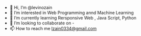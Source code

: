 - 👋 Hi, I’m @levinozain
- 👀 I’m interested in Web Programming annd Machine Learning
- 🌱 I’m currently learning Rersponsive Web , Java Script, Python
- 💞️ I’m looking to collaborate on -
- 📫 How to reach me lzain0334@gmail.com

<!---
levinozain/levinozain is a ✨ special ✨ repository because its `README.md` (this file) appears on your GitHub profile.
You can click the Preview link to take a look at your changes.
--->
